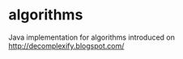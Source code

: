 algorithms
==========

Java implementation for algorithms introduced on http://decomplexify.blogspot.com/
